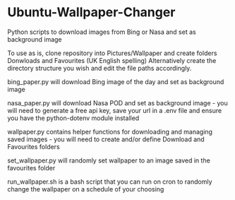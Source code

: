 # Ubuntu-Wallpaper-Changer

Python scripts to download images from Bing or Nasa and set as background image

To use as is, clone repository into Pictures/Wallpaper and create folders Donwloads and Favourites (UK English spelling)
Alternatively create the directory structure you wish and edit the file paths accordingly.

bing_paper.py will download Bing image of the day and set as background image

nasa_paper.py will download Nasa POD and set as background image - you will need to generate a free api key, save your url in a .env file and ensure you have the python-dotenv module installed

wallpaper.py contains helper functions for downloading and managing saved images - you will need to create and/or define Download and Favourites folders

set_wallpaper.py will randomly set wallpaper to an image saved in the favourites folder

run_wallpaper.sh is a bash script that you can run on cron to randomly change the wallpaper on a schedule of your choosing
